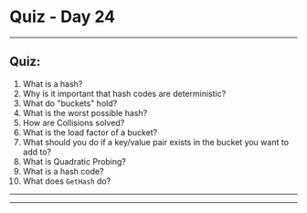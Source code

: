 # Quiz - Day 24

---
## Quiz:

1. What is a hash?
2. Why is it important that hash codes are deterministic?
3. What do "buckets" hold?
4. What is the worst possible hash?
5. How are Collisions solved?
6. What is the load factor of a bucket?
7. What should you do if a key/value pair exists in the bucket you want to add to?
8. What is Quadratic Probing?
9. What is a hash code?
10. What does `GetHash` do?

---
---
